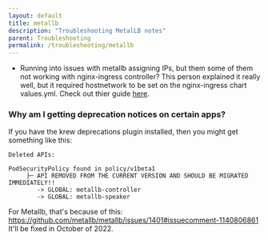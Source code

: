 ```yaml
---
layout: default
title: metallb
description: "Troubleshooting MetalLB notes"
parent: Troubleshooting
permalink: /troubleshooting/metallb
---
```


- Running into issues with metallb assigning IPs, but them some of them not working with nginx-ingress controller? This person explained it really well, but it required hostnetwork to be set on the nginx-ingress chart values.yml. Check out thier guide [here](https://ericsmasal.com/2021/08/nginx-ingress-load-balancer-and-metallb/).

### Why am I getting deprecation notices on certain apps?
If you have the krew deprecations plugin installed, then you might get something like this:
```
Deleted APIs:

PodSecurityPolicy found in policy/v1beta1
	 ├─ API REMOVED FROM THE CURRENT VERSION AND SHOULD BE MIGRATED IMMEDIATELY!!
		-> GLOBAL: metallb-controller
		-> GLOBAL: metallb-speaker
```
For Metallb, that's because of this: https://github.com/metallb/metallb/issues/1401#issuecomment-1140806861
It'll be fixed in October of 2022.
